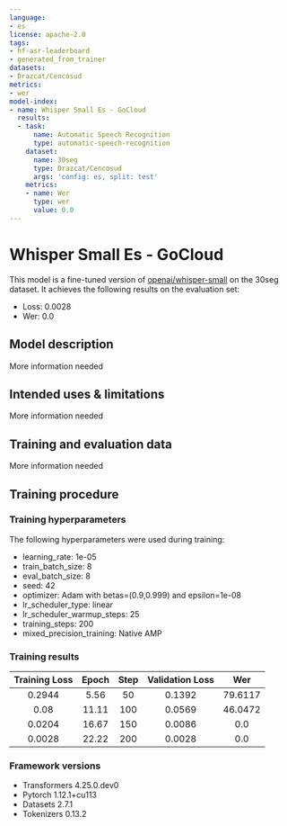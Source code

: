 ```yaml
---
language:
- es
license: apache-2.0
tags:
- hf-asr-leaderboard
- generated_from_trainer
datasets:
- Drazcat/Cencosud
metrics:
- wer
model-index:
- name: Whisper Small Es - GoCloud
  results:
  - task:
      name: Automatic Speech Recognition
      type: automatic-speech-recognition
    dataset:
      name: 30seg
      type: Drazcat/Cencosud
      args: 'config: es, split: test'
    metrics:
    - name: Wer
      type: wer
      value: 0.0
---
```


<!-- This model card has been generated automatically according to the information the Trainer had access to. You
should probably proofread and complete it, then remove this comment. -->

# Whisper Small Es - GoCloud

This model is a fine-tuned version of [openai/whisper-small](https://huggingface.co/openai/whisper-small) on the 30seg dataset.
It achieves the following results on the evaluation set:
- Loss: 0.0028
- Wer: 0.0

## Model description

More information needed

## Intended uses & limitations

More information needed

## Training and evaluation data

More information needed

## Training procedure

### Training hyperparameters

The following hyperparameters were used during training:
- learning_rate: 1e-05
- train_batch_size: 8
- eval_batch_size: 8
- seed: 42
- optimizer: Adam with betas=(0.9,0.999) and epsilon=1e-08
- lr_scheduler_type: linear
- lr_scheduler_warmup_steps: 25
- training_steps: 200
- mixed_precision_training: Native AMP

### Training results

| Training Loss | Epoch | Step | Validation Loss | Wer     |
|:-------------:|:-----:|:----:|:---------------:|:-------:|
| 0.2944        | 5.56  | 50   | 0.1392          | 79.6117 |
| 0.08          | 11.11 | 100  | 0.0569          | 46.0472 |
| 0.0204        | 16.67 | 150  | 0.0086          | 0.0     |
| 0.0028        | 22.22 | 200  | 0.0028          | 0.0     |


### Framework versions

- Transformers 4.25.0.dev0
- Pytorch 1.12.1+cu113
- Datasets 2.7.1
- Tokenizers 0.13.2
